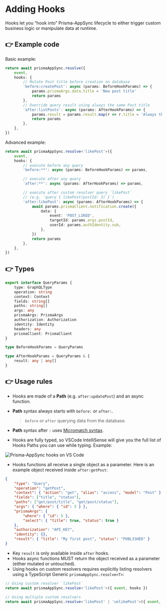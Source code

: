 # Adding Hooks

Hooks let you “hook into” Prisma-AppSync lifecycle to either trigger custom business logic or manipulate data at runtime.

## 👉 Example code

Basic example:

```ts
return await prismaAppSync.resolve({
    event,
    hooks: {
        // Mutate Post title before creation on database
        'before:createPost': async (params: BeforeHookParams) => {
            params.prismaArgs.data.title = 'New post title'
            return params
        },
        // Override query result using always the same Post title
        'after:listPosts': async (params: AfterHookParams) => {
            params.result = params.result.map(r => r.title = 'Always the same title')
            return params
        },
    },
})
```

Advanced example:

```ts
return await prismaAppSync.resolve<'likePost'>({
    event,
    hooks: {
        // execute before any query
        'before:**': async (params: BeforeHookParams) => params,

        // execute after any query
        'after:**': async (params: AfterHookParams) => params,

        // execute after custom resolver query `likePost`
        // (e.g. `query { likePost(postId: 3) }`)
        'after:likePost': async (params: AfterHookParams) => {
            await params.prismaClient.notification.create({
                data: {
                    event: 'POST_LIKED',
                    targetId: params.args.postId,
                    userId: params.authIdentity.sub,
                },
            })
            return params
        },
    },
})
```

## 👉 Types

```ts
export interface QueryParams {
    type: GraphQLType
    operation: string
    context: Context
    fields: string[]
    paths: string[]
    args: any
    prismaArgs: PrismaArgs
    authorization: Authorization
    identity: Identity
    headers: any
    prismaClient: PrismaClient
}

type BeforeHookParams = QueryParams

type AfterHookParams = QueryParams & {
    result: any | any[]
}
```

## 👉 Usage rules

- Hooks are made of a **Path** (e.g. `after:updatePost`) and an async function.
- **Path** syntax always starts with `before:` or `after:`.

    > `before` or `after` querying data from the database.

- **Path** syntax after `:` uses [Micromatch syntax](https://github.com/micromatch/micromatch).
- Hooks are fully typed, so VSCode IntelliSense will give you the full list of Hooks Paths you can use while typing. Example:

![Prisma-AppSync hooks on VS Code](/guides/hooks-autocompletion.png)

- Hooks functions all receive a single object as a parameter. Here is an example object received inside `after:getPost`:

```json
{
    "type": "Query",
    "operation": "getPost",
    "context": { "action": "get", "alias": "access", "model": "Post" },
    "fields": ["title", "status"],
    "paths": ["get/post/title", "get/post/status"],
    "args": { "where": { "id": 5 } },
    "prismaArgs": {
        "where": { "id": 5 },
        "select": { "title": true, "status": true }
    },
    "authorization": "API_KEY",
    "identity": {},
    "result": { "title": "My first post", "status": "PUBLISHED" }
}
```

- Key `result` is only available inside `after` hooks.
- Hooks async functions MUST return the object received as a parameter (either mutated or untouched).
- Using hooks on custom resolvers requires explicitly listing resolvers using a TypeScript Generic `prismaAppSync.resolve<T>`:

```ts
// Using custom resolver `likePost`
return await prismaAppSync.resolve<'likePost'>({ event, hooks })

// Using multiple custom resolvers
return await prismaAppSync.resolve<'likePost' | 'unlikePost'>({ event, hooks })
```
